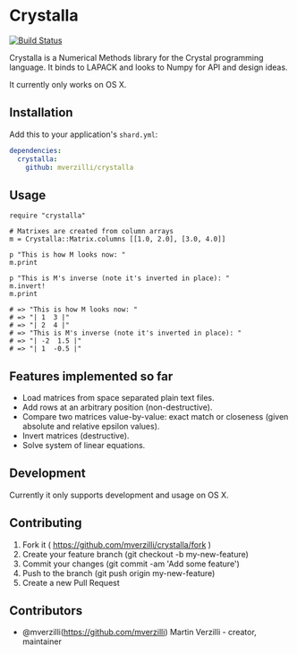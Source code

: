 # Crystalla

[![Build Status](https://travis-ci.org/mverzilli/crystalla.svg?branch=master)](https://travis-ci.org/mverzilli/crystalla)

Crystalla is a Numerical Methods library for the Crystal programming language. It binds to LAPACK and looks to Numpy for API and design ideas.

It currently only works on OS X.

## Installation

Add this to your application's `shard.yml`:

```yaml
dependencies:
  crystalla:
    github: mverzilli/crystalla
```

## Usage

```crystal
require "crystalla"

# Matrixes are created from column arrays
m = Crystalla::Matrix.columns [[1.0, 2.0], [3.0, 4.0]]

p "This is how M looks now: "
m.print

p "This is M's inverse (note it's inverted in place): "
m.invert!
m.print

# => "This is how M looks now: "
# => "| 1  3 |"
# => "| 2  4 |"
# => "This is M's inverse (note it's inverted in place): "
# => "| -2  1.5 |"
# => "| 1  -0.5 |"
```

## Features implemented so far

* Load matrices from space separated plain text files.
* Add rows at an arbitrary position (non-destructive).
* Compare two matrices value-by-value: exact match or closeness (given absolute and relative epsilon values).
* Invert matrices (destructive).
* Solve system of linear equations.

## Development

Currently it only supports development and usage on OS X.

## Contributing

1. Fork it ( https://github.com/mverzilli/crystalla/fork )
2. Create your feature branch (git checkout -b my-new-feature)
3. Commit your changes (git commit -am 'Add some feature')
4. Push to the branch (git push origin my-new-feature)
5. Create a new Pull Request

## Contributors

- @mverzilli(https://github.com/mverzilli) Martin Verzilli - creator, maintainer
